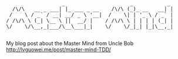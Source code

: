<pre>
                  _                     _           _ 
  /\/\   __ _ ___| |_ ___ _ __    /\/\ (_)_ __   __| |
 /    \ / _` / __| __/ _ \ '__|  /    \| | '_ \ / _` |
/ /\/\ \ (_| \__ \ ||  __/ |    / /\/\ \ | | | | (_| |
\/    \/\__,_|___/\__\___|_|    \/    \/_|_| |_|\__,_|
                                                      
</pre>

My blog post about the Master Mind from Uncle Bob http://lvguowei.me/post/master-mind-TDD/
